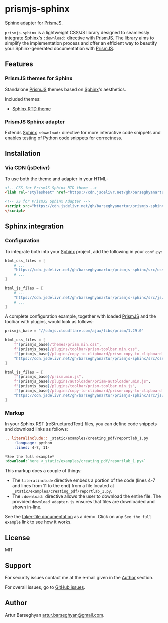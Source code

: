 # prismjs-sphinx

[Sphinx]: https://github.com/sphinx-doc/sphinx "Sphinx"
[sphinx-rtd-theme]: https://github.com/readthedocs/sphinx_rtd_theme "sphinx-rtd-theme"
[PrismJS]: https://github.com/PrismJS/prism "PrismJS"
[GitHub issues]: https://github.com/barseghyanartur/prismjs-sphinx/issues "GitHub issues"
[faker-file documentation]: https://faker-file.readthedocs.io/en/latest/creating_pdf.html#building-pdfs-with-text-using-reportlab "faker-file documentation"

[Sphinx][Sphinx] adapter for [PrismJS][PrismJS].

``prismjs-sphinx`` is a lightweight CSS/JS library designed to seamlessly integrate 
[Sphinx][Sphinx]'s ``:download:`` directive with [PrismJS][PrismJS]. The library 
aims to simplify the implementation process and offer an efficient way to beautify 
your Sphinx-generated documentation with [PrismJS][PrismJS].

## Features

### PrismJS themes for Sphinx

Standalone [PrismJS][PrismJS] themes based on [Sphinx][Sphinx]'s aesthetics.

Included themes:

- [Sphinx RTD theme][sphinx-rtd-theme]

### PrismJS Sphinx adapter

Extends [Sphinx][Sphinx] ``:download:`` directive for more interactive code 
snippets and enables testing of Python code snippets for correctness.

## Installation

### Via CDN (jsDelivr)

To use both the theme and adapter in your HTML:

```html
<!-- CSS for PrismJS Sphinx RTD theme -->
<link rel="stylesheet" href="https://cdn.jsdelivr.net/gh/barseghyanartur/prismjs-sphinx/src/css/sphinx_rtd_theme.css">

<!-- JS for PrismJS Sphinx Adapter -->
<script src="https://cdn.jsdelivr.net/gh/barseghyanartur/prismjs-sphinx/src/js/download_adapter.js">
</script>
```

## Sphinx integration

### Configuration

To integrate both into your [Sphinx][Sphinx] project, add the following in 
your ``conf.py``:

```python
html_css_files = [
    # ...
    "https://cdn.jsdelivr.net/gh/barseghyanartur/prismjs-sphinx/src/css/sphinx_rtd_theme.css",
    # ...
]

html_js_files = [
    # ...
    "https://cdn.jsdelivr.net/gh/barseghyanartur/prismjs-sphinx/src/js/download_adapter.js",
    # ...
]
```

A complete configuration example, together with loaded [PrismJS][PrismJS] and 
the toolbar with plugins, would look as follows:

```python
prismjs_base = "//cdnjs.cloudflare.com/ajax/libs/prism/1.29.0"

html_css_files = [
    f"{prismjs_base}/themes/prism.min.css",
    f"{prismjs_base}/plugins/toolbar/prism-toolbar.min.css",
    f"{prismjs_base}/plugins/copy-to-clipboard/prism-copy-to-clipboard.min.css",
    "https://cdn.jsdelivr.net/gh/barseghyanartur/prismjs-sphinx/src/css/sphinx_rtd_theme.css",
]

html_js_files = [
    f"{prismjs_base}/prism.min.js",
    f"{prismjs_base}/plugins/autoloader/prism-autoloader.min.js",
    f"{prismjs_base}/plugins/toolbar/prism-toolbar.min.js",
    f"{prismjs_base}/plugins/copy-to-clipboard/prism-copy-to-clipboard.min.js",
    "https://cdn.jsdelivr.net/gh/barseghyanartur/prismjs-sphinx/src/js/download_adapter.js",
]
```

### Markup

In your Sphinx RST (reStructuredText) files, you can define code snippets and 
download links as follows:

```rst
.. literalinclude:: _static/examples/creating_pdf/reportlab_1.py
    :language: python
    :lines: 4-7, 11-

*See the full example*
:download:`here <_static/examples/creating_pdf/reportlab_1.py>`
```

This markup does a couple of things:

- The ``literalinclude`` directive embeds a portion of the code (lines 4-7 
  and lines from 11 to the end) from a file located 
  at ``_static/examples/creating_pdf/reportlab_1.py``.
- The ``:download:`` directive allows the user to download the entire file.
  The provided ``download_adapter.js`` ensures that files are downloaded and 
  shown in-line.

See the [faker-file documentation][faker-file documentation] as a demo. Click
on any ``See the full example`` link to see how it works.

## License

MIT

## Support
For security issues contact me at the e-mail given in the [Author](#Author) section.

For overall issues, go to [GitHub issues][GitHub issues].

## Author

Artur Barseghyan [artur.barseghyan@gmail.com](artur.barseghyan@gmail.com).
